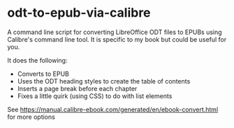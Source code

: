 # odt-to-epub-via-calibre
A command line script for converting LibreOffice ODT files to EPUBs using Calibre's command line tool. It is specific to my book but could be useful for you.

It does the following:
* Converts to EPUB
* Uses the ODT heading styles to create the table of contents
* Inserts a page break before each chapter
* Fixes a little quirk (using CSS) to do with list elements 

See https://manual.calibre-ebook.com/generated/en/ebook-convert.html for more options
